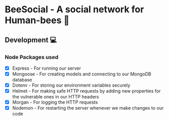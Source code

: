 # BeeSocial - A social network for Human-bees :bee:

## Development :computer:

### Node Packages used
- [x] Express - For running our server
- [x] Mongoose - For creating models and connecting to our MongoDB database
- [x] Dotenv - For storing our environment variables securely
- [x] Helmet - For making safe HTTP requests by adding new properties for the vulnerable ones in our HTTP headers
- [x] Morgan - For logging the HTTP requests
- [x] Nodemon - For restarting the server whenever we make changes to our code